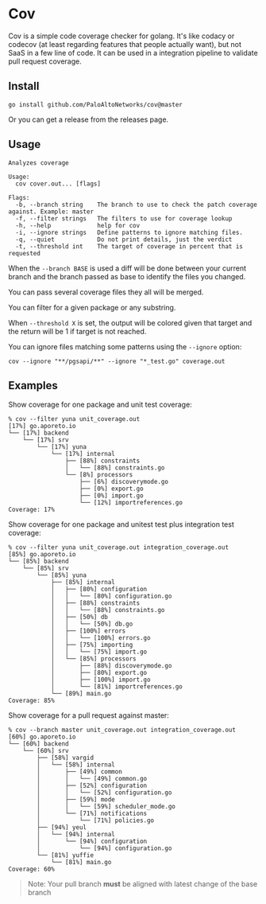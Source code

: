 # Cov

Cov is a simple code coverage checker for golang. It's like codacy or codecov
(at least regarding features that people actually want), but not SaaS in a few
line of code. It can be used in a integration pipeline to validate pull request
coverage.

## Install

```console
go install github.com/PaloAltoNetworks/cov@master
```

Or you can get a release from the releases page.

## Usage

```console
Analyzes coverage

Usage:
  cov cover.out... [flags]

Flags:
  -b, --branch string    The branch to use to check the patch coverage against. Example: master
  -f, --filter strings   The filters to use for coverage lookup
  -h, --help             help for cov
  -i, --ignore strings   Define patterns to ignore matching files.
  -q, --quiet            Do not print details, just the verdict
  -t, --threshold int    The target of coverage in percent that is requested
```

When the `--branch BASE` is used a diff will be done between your current branch
and the branch passed as base to identify the files you changed.

You can pass several coverage files they all will be merged.

You can filter for a given package or any substring.

When `--threshold X` is set, the output will be colored given that target and the return will be 1 if target is not reached.

You can ignore files matching some patterns using the `--ignore` option:

```console
cov --ignore "**/pgsapi/**" --ignore "*_test.go" coverage.out
```

## Examples

Show coverage for one package and unit test coverage:
```console
% cov --filter yuna unit_coverage.out
[17%] go.aporeto.io
└── [17%] backend
    └── [17%] srv
        └── [17%] yuna
            └── [17%] internal
                ├── [88%] constraints
                │   └── [88%] constraints.go
                └── [8%] processors
                    ├── [6%] discoverymode.go
                    ├── [0%] export.go
                    ├── [0%] import.go
                    └── [12%] importreferences.go
Coverage: 17%
```

Show coverage for one package and unitest test plus integration test coverage:

```console
% cov --filter yuna unit_coverage.out integration_coverage.out
[85%] go.aporeto.io
└── [85%] backend
    └── [85%] srv
        └── [85%] yuna
            ├── [85%] internal
            │   ├── [80%] configuration
            │   │   └── [80%] configuration.go
            │   ├── [88%] constraints
            │   │   └── [88%] constraints.go
            │   ├── [50%] db
            │   │   └── [50%] db.go
            │   ├── [100%] errors
            │   │   └── [100%] errors.go
            │   ├── [75%] importing
            │   │   └── [75%] import.go
            │   └── [85%] processors
            │       ├── [88%] discoverymode.go
            │       ├── [80%] export.go
            │       ├── [100%] import.go
            │       └── [81%] importreferences.go
            └── [89%] main.go
Coverage: 85%
```


Show coverage for a pull request against master:

```console
% cov --branch master unit_coverage.out integration_coverage.out
[60%] go.aporeto.io
└── [60%] backend
    └── [60%] srv
        ├── [58%] vargid
        │   └── [58%] internal
        │       ├── [49%] common
        │       │   └── [49%] common.go
        │       ├── [52%] configuration
        │       │   └── [52%] configuration.go
        │       ├── [59%] mode
        │       │   └── [59%] scheduler_mode.go
        │       └── [71%] notifications
        │           └── [71%] policies.go
        ├── [94%] yeul
        │   └── [94%] internal
        │       └── [94%] configuration
        │           └── [94%] configuration.go
        └── [81%] yuffie
            └── [81%] main.go
Coverage: 60%
```

> Note: Your pull branch **must** be aligned with latest change of the base branch
